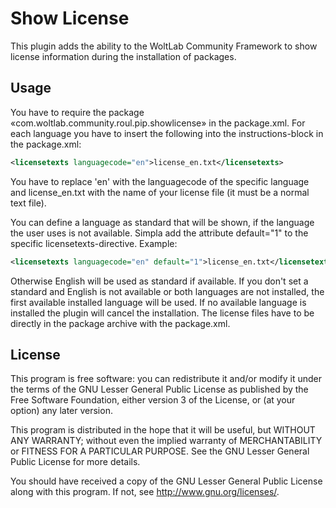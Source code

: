 Show License
============

This plugin adds the ability to the WoltLab Community Framework to show license information during the installation of packages.

Usage
-----

You have to require the package «com.woltlab.community.roul.pip.showlicense» in the package.xml. For each language you have to insert the following into the instructions-block in the package.xml:

```xml
<licensetexts languagecode="en">license_en.txt</licensetexts>
```

You have to replace 'en' with the languagecode of the specific language and license_en.txt with the name of your license file (it must be a normal text file).

You can define a language as standard that will be shown, if the language the user uses is not available. Simpla add the attribute default="1" to the specific licensetexts-directive. Example:

```xml
<licensetexts languagecode="en" default="1">license_en.txt</licensetexts>
```

Otherwise English will be used as standard if available. If you don't set a standard and English is not available or both languages are not installed, the first available installed language will be used. If no available language is installed the plugin will cancel the installation. The license files have to be directly in the package archive with the package.xml.

License
-------

This program is free software: you can redistribute it and/or modify
it under the terms of the GNU Lesser General Public License as published by
the Free Software Foundation, either version 3 of the License, or
(at your option) any later version.

This program is distributed in the hope that it will be useful,
but WITHOUT ANY WARRANTY; without even the implied warranty of
MERCHANTABILITY or FITNESS FOR A PARTICULAR PURPOSE.  See the
GNU Lesser General Public License for more details.

You should have received a copy of the GNU Lesser General Public License
along with this program.  If not, see <http://www.gnu.org/licenses/>.

